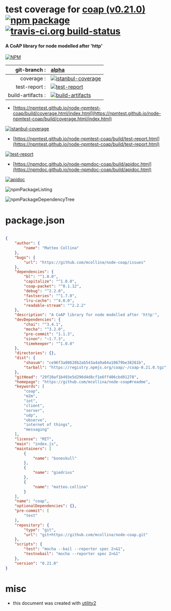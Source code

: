 # test coverage for  [coap (v0.21.0)](https://github.com/mcollina/node-coap#readme)  [![npm package](https://img.shields.io/npm/v/npmtest-coap.svg?style=flat-square)](https://www.npmjs.org/package/npmtest-coap) [![travis-ci.org build-status](https://api.travis-ci.org/npmtest/node-npmtest-coap.svg)](https://travis-ci.org/npmtest/node-npmtest-coap)
#### A CoAP library for node modelled after 'http'

[![NPM](https://nodei.co/npm/coap.png?downloads=true&downloadRank=true&stars=true)](https://www.npmjs.com/package/coap)

| git-branch : | [alpha](https://github.com/npmtest/node-npmtest-coap/tree/alpha)|
|--:|:--|
| coverage : | [![istanbul-coverage](https://npmtest.github.io/node-npmtest-coap/build/coverage.badge.svg)](https://npmtest.github.io/node-npmtest-coap/build/coverage.html/index.html)|
| test-report : | [![test-report](https://npmtest.github.io/node-npmtest-coap/build/test-report.badge.svg)](https://npmtest.github.io/node-npmtest-coap/build/test-report.html)|
| build-artifacts : | [![build-artifacts](https://npmtest.github.io/node-npmtest-coap/glyphicons_144_folder_open.png)](https://github.com/npmtest/node-npmtest-coap/tree/gh-pages/build)|

- [https://npmtest.github.io/node-npmtest-coap/build/coverage.html/index.html](https://npmtest.github.io/node-npmtest-coap/build/coverage.html/index.html)

[![istanbul-coverage](https://npmtest.github.io/node-npmtest-coap/build/screenCapture.buildCi.browser.%252Ftmp%252Fbuild%252Fcoverage.lib.html.png)](https://npmtest.github.io/node-npmtest-coap/build/coverage.html/index.html)

- [https://npmtest.github.io/node-npmtest-coap/build/test-report.html](https://npmtest.github.io/node-npmtest-coap/build/test-report.html)

[![test-report](https://npmtest.github.io/node-npmtest-coap/build/screenCapture.buildCi.browser.%252Ftmp%252Fbuild%252Ftest-report.html.png)](https://npmtest.github.io/node-npmtest-coap/build/test-report.html)

- [https://npmdoc.github.io/node-npmdoc-coap/build/apidoc.html](https://npmdoc.github.io/node-npmdoc-coap/build/apidoc.html)

[![apidoc](https://npmdoc.github.io/node-npmdoc-coap/build/screenCapture.buildCi.browser.%252Ftmp%252Fbuild%252Fapidoc.html.png)](https://npmdoc.github.io/node-npmdoc-coap/build/apidoc.html)

![npmPackageListing](https://npmtest.github.io/node-npmtest-coap/build/screenCapture.npmPackageListing.svg)

![npmPackageDependencyTree](https://npmtest.github.io/node-npmtest-coap/build/screenCapture.npmPackageDependencyTree.svg)



# package.json

```json

{
    "author": {
        "name": "Matteo Collina"
    },
    "bugs": {
        "url": "https://github.com/mcollina/node-coap/issues"
    },
    "dependencies": {
        "bl": "^1.0.0",
        "capitalize": "^1.0.0",
        "coap-packet": "^0.1.12",
        "debug": "^2.2.0",
        "fastseries": "^1.7.0",
        "lru-cache": "^4.0.0",
        "readable-stream": "^2.2.2"
    },
    "description": "A CoAP library for node modelled after 'http'",
    "devDependencies": {
        "chai": "^3.4.1",
        "mocha": "^3.2.0",
        "pre-commit": "1.1.3",
        "sinon": "~1.7.3",
        "timekeeper": "^1.0.0"
    },
    "directories": {},
    "dist": {
        "shasum": "ce96f3a80628b2ab543a4a9a64a10679be38261b",
        "tarball": "https://registry.npmjs.org/coap/-/coap-0.21.0.tgz"
    },
    "gitHead": "29f20af1b493e5d296d4d8cf1e6ff406cbd01278",
    "homepage": "https://github.com/mcollina/node-coap#readme",
    "keywords": [
        "coap",
        "m2m",
        "iot",
        "client",
        "server",
        "udp",
        "observe",
        "internet of things",
        "messaging"
    ],
    "license": "MIT",
    "main": "index.js",
    "maintainers": [
        {
            "name": "boneskull"
        },
        {
            "name": "giedrius"
        },
        {
            "name": "matteo.collina"
        }
    ],
    "name": "coap",
    "optionalDependencies": {},
    "pre-commit": [
        "test"
    ],
    "repository": {
        "type": "git",
        "url": "git+https://github.com/mcollina/node-coap.git"
    },
    "scripts": {
        "test": "mocha --bail --reporter spec 2>&1",
        "testnobail": "mocha --reporter spec 2>&1"
    },
    "version": "0.21.0"
}
```



# misc
- this document was created with [utility2](https://github.com/kaizhu256/node-utility2)
